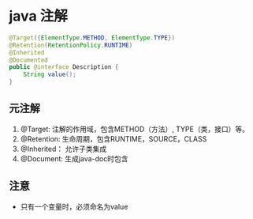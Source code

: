 

# java 注解
``` java
@Target({ElementType.METHOD, ElementType.TYPE})
@Retention(RetentionPolicy.RUNTIME)
@Inherited
@Documented
public @interface Description {
	String value();
}
```
## 元注解

1. @Target: 注解的作用域，包含METHOD（方法）, TYPE（类，接口）等。
1. @Retention: 生命周期，包含RUNTIME，SOURCE，CLASS
1. @Inherited： 允许子类集成
1. @Document: 生成java-doc时包含

## 注意
- 只有一个变量时，必须命名为value